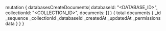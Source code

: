 mutation {
    databasesCreateDocuments(
        databaseId: "<DATABASE_ID>",
        collectionId: "<COLLECTION_ID>",
        documents: []
    ) {
        total
        documents {
            _id
            _sequence
            _collectionId
            _databaseId
            _createdAt
            _updatedAt
            _permissions
            data
        }
    }
}

